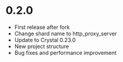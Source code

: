 # 0.2.0

* First release after fork
* Change shard name to http_proxy_server
* Update to Crystal 0.23.0
* New project structure
* Bug fixes and performance improvement
